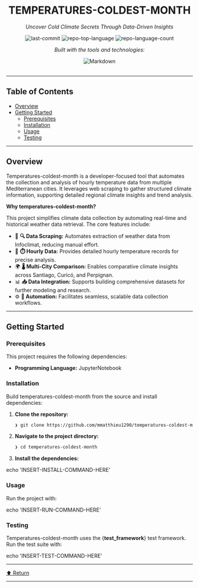 <div id="top">

<!-- HEADER STYLE: CLASSIC -->
<div align="center">


# TEMPERATURES-COLDEST-MONTH

<em>Uncover Cold Climate Secrets Through Data-Driven Insights</em>

<!-- BADGES -->
<img src="https://img.shields.io/github/last-commit/mmatthieu1290/temperatures-coldest-month?style=flat&logo=git&logoColor=white&color=0080ff" alt="last-commit">
<img src="https://img.shields.io/github/languages/top/mmatthieu1290/temperatures-coldest-month?style=flat&color=0080ff" alt="repo-top-language">
<img src="https://img.shields.io/github/languages/count/mmatthieu1290/temperatures-coldest-month?style=flat&color=0080ff" alt="repo-language-count">

<em>Built with the tools and technologies:</em>

<img src="https://img.shields.io/badge/Markdown-000000.svg?style=flat&logo=Markdown&logoColor=white" alt="Markdown">

</div>
<br>

---

## Table of Contents

- [Overview](#overview)
- [Getting Started](#getting-started)
    - [Prerequisites](#prerequisites)
    - [Installation](#installation)
    - [Usage](#usage)
    - [Testing](#testing)

---

## Overview

Temperatures-coldest-month is a developer-focused tool that automates the collection and analysis of hourly temperature data from multiple Mediterranean cities. It leverages web scraping to gather structured climate information, supporting detailed regional climate insights and trend analysis.

**Why temperatures-coldest-month?**

This project simplifies climate data collection by automating real-time and historical weather data retrieval. The core features include:

- 🧩 **🔍 Data Scraping:** Automates extraction of weather data from Infoclimat, reducing manual effort.
- 🧊 **⏱️ Hourly Data:** Provides detailed hourly temperature records for precise analysis.
- 🌍 **🌡️ Multi-City Comparison:** Enables comparative climate insights across Santiago, Curicó, and Perpignan.
- 📊 **📥 Data Integration:** Supports building comprehensive datasets for further modeling and research.
- ⚙️ **🤖 Automation:** Facilitates seamless, scalable data collection workflows.

---

## Getting Started

### Prerequisites

This project requires the following dependencies:

- **Programming Language:** JupyterNotebook

### Installation

Build temperatures-coldest-month from the source and install dependencies:

1. **Clone the repository:**

    ```sh
    ❯ git clone https://github.com/mmatthieu1290/temperatures-coldest-month
    ```

2. **Navigate to the project directory:**

    ```sh
    ❯ cd temperatures-coldest-month
    ```

3. **Install the dependencies:**

echo 'INSERT-INSTALL-COMMAND-HERE'

### Usage

Run the project with:

echo 'INSERT-RUN-COMMAND-HERE'

### Testing

Temperatures-coldest-month uses the {__test_framework__} test framework. Run the test suite with:

echo 'INSERT-TEST-COMMAND-HERE'

---

<div align="left"><a href="#top">⬆ Return</a></div>

---
